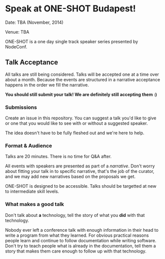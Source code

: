 # Speak at ONE-SHOT Budapest!

Date: TBA (November, 2014)

Venue: TBA

ONE-SHOT is a one day single track speaker series presented by NodeConf.

## Talk Acceptance

All talks are still being considered. Talks will be accepted one at a time over about a month.
Because the events are structured in a narrative acceptance happens in the order we fill the narrative.

**You should still submit your talk! We are definitely still accepting them :)**

### Submissions

Create an issue in this repository. You can suggest a talk you'd like to give or one that you
would like to see with or without a suggested speaker.

The idea doesn't have to be fully fleshed out and we're here to help.

### Format & Audience

Talks are 20 minutes. There is no time for Q&A after.

All events with speakers are presented as part of a *narrative*.
Don't worry about fitting your talk in to specific narrative, that's the job of the curator,
and we may add new narratives based on the proposals we get.

ONE-SHOT is designed to be accessible. Talks should be targetted at new to intermediate skill levels.

### What makes a good talk

Don't talk about **a** technology, tell the story of what you **did** with that technology.

Nobody ever left a conference talk with enough information in their head to write a program from what they learned.
For obvious practical reasons people learn and continue to follow documentation while writing software.
Don't try to teach people what is already in the documentation, tell them a story that makes
them care enough to follow up with that technology.

